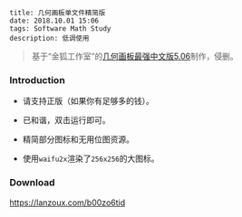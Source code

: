 ```
title: 几何画板单文件精简版
date: 2018.10.01 15:06
tags: Software Math Study
description: 低调使用
```

> 基于“金狐工作室”的[几何画板最强中文版5.06](http://www.jinhu.me/article.asp?id=232)制作，侵删。

### Introduction

* 请支持正版（如果你有足够多的钱）。

* 已和谐，双击运行即可。

* 精简部分图标和无用位图资源。

* 使用`waifu2x`渲染了`256x256`的大图标。

### Download

<https://lanzoux.com/b00zo6tid>
